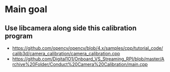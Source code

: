 # Main goal 

## Use libcamera along side this calibration program
- https://github.com/opencv/opencv/blob/4.x/samples/cpp/tutorial_code/calib3d/camera_calibration/camera_calibration.cpp
- https://github.com/Digital1O1/Onboard_VS_Streaming_RPI/blob/master/Archive%20Folder/Conduct%20Camera%20Calibration/main.cpp